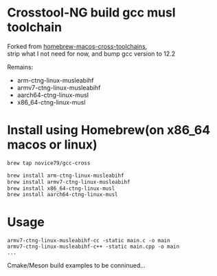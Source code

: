# Crosstool-NG build gcc musl toolchain

Forked from [homebrew-macos-cross-toolchains](https://github.com/messense/homebrew-macos-cross-toolchains.git),  
strip what I not need for now, and bump gcc version to 12.2

Remains:

- arm-ctng-linux-musleabihf
- armv7-ctng-linux-musleabihf
- aarch64-ctng-linux-musl
- x86_64-ctng-linux-musl


# Install using Homebrew(on x86_64 macos or linux)

```bash
brew tap novice79/gcc-cross

brew install arm-ctng-linux-musleabihf
brew install armv7-ctng-linux-musleabihf
brew install x86_64-ctng-linux-musl
brew install aarch64-ctng-linux-musl

```

# Usage

    armv7-ctng-linux-musleabihf-cc -static main.c -o main
    armv7-ctng-linux-musleabihf-c++ -static main.cpp -o main
    ...

Cmake/Meson build examples to be conninued...